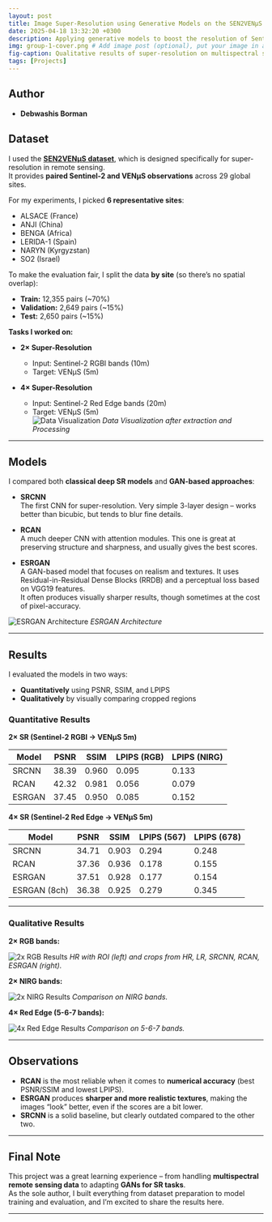 ```yaml
---
layout: post
title: Image Super-Resolution using Generative Models on the SEN2VENµS Dataset
date: 2025-04-18 13:32:20 +0300
description: Applying generative models to boost the resolution of Sentinel-2 images with the SEN2VENµS dataset. # Add post description (optional)
img: group-1-cover.png # Add image post (optional), put your image in assets/img/
fig-caption: Qualitative results of super-resolution on multispectral satellite imagery. # Add figcaption (optional)
tags: [Projects]
---
```



## Author
- **Debwashis Borman**

## Dataset
I used the [**SEN2VENµS dataset**](https://zenodo.org/records/14603764), which is designed specifically for super-resolution in remote sensing.  
It provides **paired Sentinel-2 and VENµS observations** across 29 global sites.  

For my experiments, I picked **6 representative sites**:  
- ALSACE (France)  
- ANJI (China)  
- BENGA (Africa)  
- LERIDA-1 (Spain)  
- NARYN (Kyrgyzstan)  
- SO2 (Israel)  

To make the evaluation fair, I split the data **by site** (so there’s no spatial overlap):  
- **Train:** 12,355 pairs (~70%)  
- **Validation:** 2,649 pairs (~15%)  
- **Test:** 2,650 pairs (~15%)  

**Tasks I worked on:**
- **2× Super-Resolution**  
  - Input: Sentinel-2 RGBI bands (10m)  
  - Target: VENµS (5m)  

- **4× Super-Resolution**  
  - Input: Sentinel-2 Red Edge bands (20m)  
  - Target: VENµS (5m)  
![  Data Visualization ]({{site.baseurl}}/assets/img/group1/Sample.png)
*Data Visualization after extraction and Processing*

---

## Models
I compared both **classical deep SR models** and **GAN-based approaches**:

- **SRCNN**  
  The first CNN for super-resolution. Very simple 3-layer design – works better than bicubic, but tends to blur fine details.  

- **RCAN**  
  A much deeper CNN with attention modules. This one is great at preserving structure and sharpness, and usually gives the best scores.  

- **ESRGAN**  
  A GAN-based model that focuses on realism and textures. It uses Residual-in-Residual Dense Blocks (RRDB) and a perceptual loss based on VGG19 features.  
  It often produces visually sharper results, though sometimes at the cost of pixel-accuracy.  

![ESRGAN Architecture]({{site.baseurl}}/assets/img/group1/architecture.webp)
*ESRGAN Architecture*

---

## Results

I evaluated the models in two ways:
- **Quantitatively** using PSNR, SSIM, and LPIPS  
- **Qualitatively** by visually comparing cropped regions  

### Quantitative Results

**2× SR (Sentinel-2 RGBI → VENµS 5m)**

| Model   | PSNR  | SSIM  | LPIPS (RGB) | LPIPS (NIRG) |
|---------|-------|-------|--------------|--------------|
| SRCNN   | 38.39 | 0.960 | 0.095        | 0.133        |
| RCAN    | 42.32 | 0.981 | 0.056        | 0.079        |
| ESRGAN  | 37.45 | 0.950 | 0.085        | 0.152        |

**4× SR (Sentinel-2 Red Edge → VENµS 5m)**

| Model        | PSNR  | SSIM  | LPIPS (567) | LPIPS (678) |
|--------------|-------|-------|--------------|--------------|
| SRCNN        | 34.71 | 0.903 | 0.294        | 0.248        |
| RCAN         | 37.36 | 0.936 | 0.178        | 0.155        |
| ESRGAN       | 37.51 | 0.928 | 0.177        | 0.154        |
| ESRGAN (8ch) | 36.38 | 0.925 | 0.279        | 0.345        |

---

### Qualitative Results

**2× RGB bands:**

![2x RGB Results]({{site.baseurl}}/assets/img/group1/Result-RGB.png)
*HR with ROI (left) and crops from HR, LR, SRCNN, RCAN, ESRGAN (right).*

**2× NIRG bands:**

![2x NIRG Results]({{site.baseurl}}/assets/img/group1/Result-NIRG.png)
*Comparison on NIRG bands.*

**4× Red Edge (5-6-7 bands):**

![4x Red Edge Results]({{site.baseurl}}/assets/img/group1/Result-567.png)
*Comparison on 5-6-7 bands.*

---

## Observations
- **RCAN** is the most reliable when it comes to **numerical accuracy** (best PSNR/SSIM and lowest LPIPS).  
- **ESRGAN** produces **sharper and more realistic textures**, making the images “look” better, even if the scores are a bit lower.  
- **SRCNN** is a solid baseline, but clearly outdated compared to the other two.  

---

## Final Note
This project was a great learning experience – from handling **multispectral remote sensing data** to adapting **GANs for SR tasks**.  
As the sole author, I built everything from dataset preparation to model training and evaluation, and I’m excited to share the results here.

---

